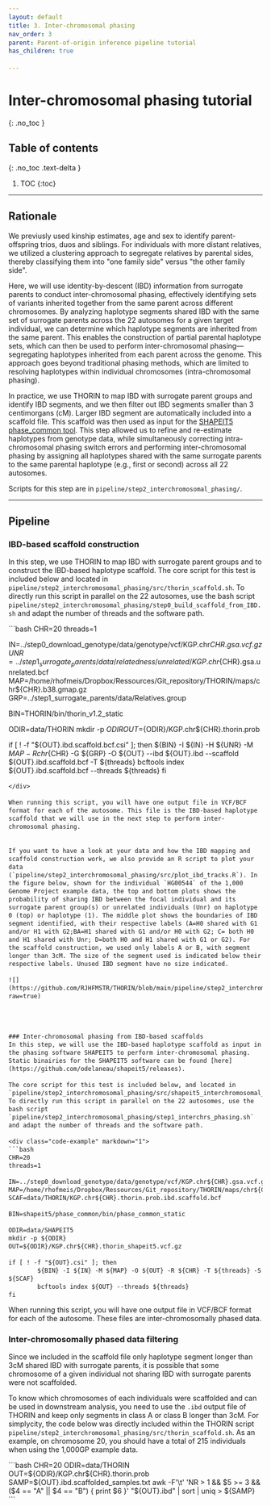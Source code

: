 ```yaml
---
layout: default
title: 3. Inter-chromosomal phasing
nav_order: 3
parent: Parent-of-origin inference pipeline tutorial
has_children: true

---
```

# Inter-chromosomal phasing tutorial
{: .no_toc }

## Table of contents
{: .no_toc .text-delta }

1. TOC
{:toc}

---



## Rationale
We previusly used kinship estimates, age and sex to identify parent-offspring trios, duos and siblings. For individuals with more distant relatives, we utilized a clustering approach to segregate relatives by parental sides, thereby classifying them into "one family side" versus "the other family side".

Here, we will use identity-by-descent (IBD) information from surrogate parents to conduct inter-chromosomal phasing, effectively identifying sets of variants inherited together from the same parent across different chromosomes. By analyzing haplotype segments shared IBD with the same set of surrogate parents across the 22 autosomes for a given target individual, we can determine which haplotype segments are inherited from the same parent. This enables the construction of partial parental haplotype sets, which can then be used to perform inter-chromosomal phasing—segregating haplotypes inherited from each parent across the genome. This approach goes beyond traditional phasing methods, which are limited to resolving haplotypes within individual chromosomes (intra-chromosomal phasing).

In practice, we use THORIN to map IBD with surrogate parent groups and identify IBD segments, and we then filter out IBD segments smaller than 3 centimorgans (cM). Larger IBD segment are automatically included into a scaffold file. This scaffold was then used as input for the [SHAPEIT5 phase\_common tool](https://odelaneau.github.io/shapeit5/docs/documentation/phase_common/). This step allowed us to refine and re-estimate haplotypes from genotype data, while simultaneously correcting intra-chromosomal phasing switch errors and performing inter-chromosomal phasing by assigning all haplotypes shared with the same surrogate parents to the same parental haplotype (e.g., first or second) across all 22 autosomes.

Scripts for this step are in `pipeline/step2_interchromosomal_phasing/`.

---

## Pipeline


### IBD-based scaffold construction
In this step, we use THORIN to map IBD with surrogate parent groups and to construct the IBD-based haplotype scaffold. The core script for this test is included below and located in `pipeline/step2_interchromosomal_phasing/src/thorin_scaffold.sh`. To directly run this script in parallel on the 22 autosomes, use the bash script `pipeline/step2_interchromosomal_phasing/step0_build_scaffold_from_IBD.sh` and adapt the number of threads and the software path.


<div class="code-example" markdown="1">
```bash
CHR=20
threads=1

IN=../step0_download_genotype/data/genotype/vcf/KGP.chr${CHR}.gsa.vcf.gz
UNR=../step1_surrogate_parents/data/relatedness/unrelated/KGP.chr${CHR}.gsa.unrelated.bcf
MAP=/home/rhofmeis/Dropbox/Ressources/Git_repository/THORIN/maps/chr${CHR}.b38.gmap.gz
GRP=../step1_surrogate_parents/data/Relatives.group

BIN=THORIN/bin/thorin_v1.2_static

ODIR=data/THORIN
mkdir -p ${ODIR}
OUT=${ODIR}/KGP.chr${CHR}.thorin.prob

if [ ! -f "${OUT}.ibd.scaffold.bcf.csi" ]; then
	${BIN} -I ${IN} -H ${UNR} -M ${MAP} -R chr${CHR} -G ${GRP} -O ${OUT} --ibd ${OUT}.ibd --scaffold ${OUT}.ibd.scaffold.bcf -T ${threads}
	bcftools index ${OUT}.ibd.scaffold.bcf --threads ${threads}
fi
```
</div>

When running this script, you will have one output file in VCF/BCF format for each of the autosome. This file is the IBD-based haplotype scaffold that we will use in the next step to perform inter-chromosomal phasing.


If you want to have a look at your data and how the IBD mapping and scaffold construction work, we also provide an R script to plot your data (`pipeline/step2_interchromosomal_phasing/src/plot_ibd_tracks.R`). In the figure below, shown for the individual `HG00544` of the 1,000 Genome Project example data, the top and bottom plots shows the probability of sharing IBD between the focal individual and its surrogate parent group(s) or unrelated individuals (Unr) on haplotype 0 (top) or haplotype (1). The middle plot shows the boundaries of IBD segment identified, with their respective labels (A=H0 shared with G1 and/or H1 with G2;BA=H1 shared with G1 and/or H0 with G2; C= both H0 and H1 shared with Unr; D=both H0 and H1 shared with G1 or G2). For the scaffold construction, we used only labels A or B, with segment longer than 3cM. The size of the segment used is indicated below their respective labels. Unused IBD segment have no size indicated.

![](https://github.com/RJHFMSTR/THORIN/blob/main/pipeline/step2_interchromosomal_phasing/Plots/thorin_IBD_plot.HG00544.png?raw=true)




### Inter-chromosomal phasing from IBD-based scaffolds
In this step, we will use the IBD-based haplotype scaffold as input in the phasing software SHAPEIT5 to perform inter-chromosomal phasing. Static binairies for the SHAPEIT5 software can be found [here](https://github.com/odelaneau/shapeit5/releases).

The core script for this test is included below, and located in `pipeline/step2_interchromosomal_phasing/src/shapeit5_interchromosomal_phasing.sh`. To directly run this script in parallel on the 22 autosomes, use the bash script `pipeline/step2_interchromosomal_phasing/step1_interchrs_phasing.sh` and adapt the number of threads and the software path.

<div class="code-example" markdown="1">
```bash
CHR=20
threads=1

IN=../step0_download_genotype/data/genotype/vcf/KGP.chr${CHR}.gsa.vcf.gz
MAP=/home/rhofmeis/Dropbox/Ressources/Git_repository/THORIN/maps/chr${CHR}.b38.gmap.gz
SCAF=data/THORIN/KGP.chr${CHR}.thorin.prob.ibd.scaffold.bcf

BIN=shapeit5/phase_common/bin/phase_common_static

ODIR=data/SHAPEIT5
mkdir -p ${ODIR}
OUT=${ODIR}/KGP.chr${CHR}.thorin_shapeit5.vcf.gz

if [ ! -f "${OUT}.csi" ]; then
        ${BIN} -I ${IN} -M ${MAP} -O ${OUT} -R ${CHR} -T ${threads} -S ${SCAF}
        bcftools index ${OUT} --threads ${threads}
fi
```
</div>


When running this script, you will have one output file in VCF/BCF format for each of the autosome. These files are inter-chromosomally phased data.

### Inter-chromosomally phased data filtering
Since we included in the scaffold file only haplotype segment longer than 3cM shared IBD with surrogate parents, it is possible that some chromosome of a given individual not sharing IBD with surrogate parents were not scaffolded.

To know which chromosomes of each individuals were scaffolded and can be used in downstream analysis, you need to use the `.ibd` output file of THORIN and keep only segments in class A or class B longer than 3cM. For simplycity, the code below was directly included within the THORIN script `pipeline/step2_interchromosomal_phasing/src/thorin_scaffold.sh`. As an example, on chromosome 20, you should have a total of 215 individuals when using the 1,000GP example data.

<div class="code-example" markdown="1">
```bash
CHR=20
ODIR=data/THORIN
OUT=${ODIR}/KGP.chr${CHR}.thorin.prob
SAMP=${OUT}.ibd.scaffolded_samples.txt
awk -F'\t' 'NR > 1 && $5 >= 3 && ($4 == "A" || $4 == "B") { print $6 }' "${OUT}.ibd" | sort | uniq > ${SAMP}
```
</div>















